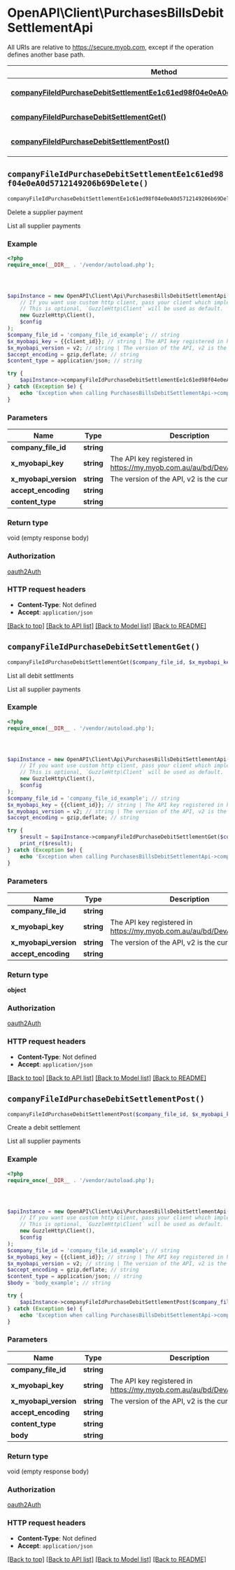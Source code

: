 # OpenAPI\Client\PurchasesBillsDebitSettlementApi

All URIs are relative to https://secure.myob.com, except if the operation defines another base path.

| Method | HTTP request | Description |
| ------------- | ------------- | ------------- |
| [**companyFileIdPurchaseDebitSettlementEe1c61ed98f04e0eA0d5712149206b69Delete()**](PurchasesBillsDebitSettlementApi.md#companyFileIdPurchaseDebitSettlementEe1c61ed98f04e0eA0d5712149206b69Delete) | **DELETE** /{company_file_id}/Purchase/DebitSettlement/ee1c61ed-98f0-4e0e-a0d5-712149206b69 | Delete a supplier payment |
| [**companyFileIdPurchaseDebitSettlementGet()**](PurchasesBillsDebitSettlementApi.md#companyFileIdPurchaseDebitSettlementGet) | **GET** /{company_file_id}/Purchase/DebitSettlement | List all debit settlments |
| [**companyFileIdPurchaseDebitSettlementPost()**](PurchasesBillsDebitSettlementApi.md#companyFileIdPurchaseDebitSettlementPost) | **POST** /{company_file_id}/Purchase/DebitSettlement | Create a debit settlement |


## `companyFileIdPurchaseDebitSettlementEe1c61ed98f04e0eA0d5712149206b69Delete()`

```php
companyFileIdPurchaseDebitSettlementEe1c61ed98f04e0eA0d5712149206b69Delete($company_file_id, $x_myobapi_key, $x_myobapi_version, $accept_encoding, $content_type)
```

Delete a supplier payment

List all supplier payments

### Example

```php
<?php
require_once(__DIR__ . '/vendor/autoload.php');




$apiInstance = new OpenAPI\Client\Api\PurchasesBillsDebitSettlementApi(
    // If you want use custom http client, pass your client which implements `GuzzleHttp\ClientInterface`.
    // This is optional, `GuzzleHttp\Client` will be used as default.
    new GuzzleHttp\Client(),
    $config
);
$company_file_id = 'company_file_id_example'; // string
$x_myobapi_key = {{client_id}}; // string | The API key registered in https://my.myob.com.au/au/bd/DevAppList.aspx
$x_myobapi_version = v2; // string | The version of the API, v2 is the current version
$accept_encoding = gzip,deflate; // string
$content_type = application/json; // string

try {
    $apiInstance->companyFileIdPurchaseDebitSettlementEe1c61ed98f04e0eA0d5712149206b69Delete($company_file_id, $x_myobapi_key, $x_myobapi_version, $accept_encoding, $content_type);
} catch (Exception $e) {
    echo 'Exception when calling PurchasesBillsDebitSettlementApi->companyFileIdPurchaseDebitSettlementEe1c61ed98f04e0eA0d5712149206b69Delete: ', $e->getMessage(), PHP_EOL;
}
```

### Parameters

| Name | Type | Description  | Notes |
| ------------- | ------------- | ------------- | ------------- |
| **company_file_id** | **string**|  | |
| **x_myobapi_key** | **string**| The API key registered in https://my.myob.com.au/au/bd/DevAppList.aspx | [optional] |
| **x_myobapi_version** | **string**| The version of the API, v2 is the current version | [optional] |
| **accept_encoding** | **string**|  | [optional] |
| **content_type** | **string**|  | [optional] |

### Return type

void (empty response body)

### Authorization

[oauth2Auth](../../README.md#oauth2Auth)

### HTTP request headers

- **Content-Type**: Not defined
- **Accept**: `application/json`

[[Back to top]](#) [[Back to API list]](../../README.md#endpoints)
[[Back to Model list]](../../README.md#models)
[[Back to README]](../../README.md)

## `companyFileIdPurchaseDebitSettlementGet()`

```php
companyFileIdPurchaseDebitSettlementGet($company_file_id, $x_myobapi_key, $x_myobapi_version, $accept_encoding): object
```

List all debit settlments

List all supplier payments

### Example

```php
<?php
require_once(__DIR__ . '/vendor/autoload.php');




$apiInstance = new OpenAPI\Client\Api\PurchasesBillsDebitSettlementApi(
    // If you want use custom http client, pass your client which implements `GuzzleHttp\ClientInterface`.
    // This is optional, `GuzzleHttp\Client` will be used as default.
    new GuzzleHttp\Client(),
    $config
);
$company_file_id = 'company_file_id_example'; // string
$x_myobapi_key = {{client_id}}; // string | The API key registered in https://my.myob.com.au/au/bd/DevAppList.aspx
$x_myobapi_version = v2; // string | The version of the API, v2 is the current version
$accept_encoding = gzip,deflate; // string

try {
    $result = $apiInstance->companyFileIdPurchaseDebitSettlementGet($company_file_id, $x_myobapi_key, $x_myobapi_version, $accept_encoding);
    print_r($result);
} catch (Exception $e) {
    echo 'Exception when calling PurchasesBillsDebitSettlementApi->companyFileIdPurchaseDebitSettlementGet: ', $e->getMessage(), PHP_EOL;
}
```

### Parameters

| Name | Type | Description  | Notes |
| ------------- | ------------- | ------------- | ------------- |
| **company_file_id** | **string**|  | |
| **x_myobapi_key** | **string**| The API key registered in https://my.myob.com.au/au/bd/DevAppList.aspx | [optional] |
| **x_myobapi_version** | **string**| The version of the API, v2 is the current version | [optional] |
| **accept_encoding** | **string**|  | [optional] |

### Return type

**object**

### Authorization

[oauth2Auth](../../README.md#oauth2Auth)

### HTTP request headers

- **Content-Type**: Not defined
- **Accept**: `application/json`

[[Back to top]](#) [[Back to API list]](../../README.md#endpoints)
[[Back to Model list]](../../README.md#models)
[[Back to README]](../../README.md)

## `companyFileIdPurchaseDebitSettlementPost()`

```php
companyFileIdPurchaseDebitSettlementPost($company_file_id, $x_myobapi_key, $x_myobapi_version, $accept_encoding, $content_type, $body)
```

Create a debit settlement

List all supplier payments

### Example

```php
<?php
require_once(__DIR__ . '/vendor/autoload.php');




$apiInstance = new OpenAPI\Client\Api\PurchasesBillsDebitSettlementApi(
    // If you want use custom http client, pass your client which implements `GuzzleHttp\ClientInterface`.
    // This is optional, `GuzzleHttp\Client` will be used as default.
    new GuzzleHttp\Client(),
    $config
);
$company_file_id = 'company_file_id_example'; // string
$x_myobapi_key = {{client_id}}; // string | The API key registered in https://my.myob.com.au/au/bd/DevAppList.aspx
$x_myobapi_version = v2; // string | The version of the API, v2 is the current version
$accept_encoding = gzip,deflate; // string
$content_type = application/json; // string
$body = 'body_example'; // string

try {
    $apiInstance->companyFileIdPurchaseDebitSettlementPost($company_file_id, $x_myobapi_key, $x_myobapi_version, $accept_encoding, $content_type, $body);
} catch (Exception $e) {
    echo 'Exception when calling PurchasesBillsDebitSettlementApi->companyFileIdPurchaseDebitSettlementPost: ', $e->getMessage(), PHP_EOL;
}
```

### Parameters

| Name | Type | Description  | Notes |
| ------------- | ------------- | ------------- | ------------- |
| **company_file_id** | **string**|  | |
| **x_myobapi_key** | **string**| The API key registered in https://my.myob.com.au/au/bd/DevAppList.aspx | [optional] |
| **x_myobapi_version** | **string**| The version of the API, v2 is the current version | [optional] |
| **accept_encoding** | **string**|  | [optional] |
| **content_type** | **string**|  | [optional] |
| **body** | **string**|  | [optional] |

### Return type

void (empty response body)

### Authorization

[oauth2Auth](../../README.md#oauth2Auth)

### HTTP request headers

- **Content-Type**: Not defined
- **Accept**: `application/json`

[[Back to top]](#) [[Back to API list]](../../README.md#endpoints)
[[Back to Model list]](../../README.md#models)
[[Back to README]](../../README.md)
